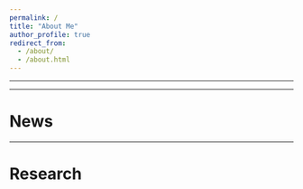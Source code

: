 ```yaml
---
permalink: /
title: "About Me"
author_profile: true
redirect_from: 
  - /about/
  - /about.html
---
```


<style type="text/css">
#touch {
 background-color: #bbb;
 padding: .4em;
 -moz-border-radius: 5px;
 -webkit-border-radius: 5px;
 border-radius: 6px;
 color: #fff;
 font-size: 14px;
 text-decoration: none;
 border: none;
}
#touch:hover {
 border: none;
 background: orange;
 box-shadow: 0px 0px 1px #777;
}
</style>

<style type="text/css">
a:link {text-decoration: none; }
a:hover { text-decoration: underline; }
</style>

------
<!-- I am a research scientist at <a target="_blank" href="https://research.adobe.com/">Adobe Research<a/>. My current focus is video generation.

Prior to that, I completed my Ph.D. (Dec2023) at the <a target="_blank" href="https://cecc.anu.edu.au/">College of Engineering, Computing, and Cybernetics (CECC)<a/> at the <a target="_blank" href="https://www.anu.edu.au/">Australian National University (ANU)<a/>. I was also a previous research student at the <a target="_blank" href="https://www.roboticvision.org/">Australian Centre for Robotic Vision (ACRV@ANU)<a/>. I was advised by <a target="_blank" href="http://users.cecs.anu.edu.au/~sgould/">Prof. Stephen Gould<a/> (ANU), <a target="_blank" href="http://www.qi-wu.me/">Prof. Qi Wu<a/> (UoA) and <a target="_blank" href="http://users.cecs.anu.edu.au/~xlx/">Prof. Lexing Xie<a/> (ANU). -->

<!--Prior to that, in Nov'2018, I received my bachelor's degree of engineering in mechatronic systems with first-class honours in the College of Engineering and Computer Science at ANU. In 2018, I was also a part-time research student at the <a target="_blank" href="https://data61.csiro.au/">Data61, CSIRO<a/>, working on human pose and shape visualization.-->

<!--I have a broad research interest in computer vision, natural language processing, and robotics. -->

<!-- I love Embodied AI and AICG! My latest works include **Video/3D Generation** and **Training LLMs/VLMs for Navigation**. -->

------

News
======
<!-- **2024.02.12** &emsp; Finally! My first day in **Adobe Research** as a full-time research scientist! So happy to be back and working with everyone! 😊🔥🔥

**2024.01.20** &emsp; Thrilled to share that our **LRM: Large Reconstruction Model for Single Image to 3D** <a target="_blank" href="https://yiconghong.me/LRM/"><button id="touch">Project Page</button></a> <a target="_blank" href="https://arxiv.org/abs/2311.04400"><button id="touch">PDF</button></a> and **Instant3D: Fast Text-to-3D with Sparse-view Generation and Large Reconstruction Model** <a target="_blank" href="https://jiahao.ai/instant3d/"><button id="touch">Project Page</button></a> <a target="_blank" href="https://arxiv.org/abs/2311.06214"><button id="touch">PDF</button></a> have been accepted to ICLR2024 as Oral and Poster papers! 😆🎉🎉
A wonderful ending to my PhD <a target="_blank" href="https://cecc.anu.edu.au/">@ANUCECC<a/> and a fantastic start to my new journey <a target="_blank" href="https://research.adobe.com/">@AdobeResearch<a/>! Thanks <a target="_blank" href="https://research.adobe.com/person/hao-tan/">@HaoTan<a/> for your recognition and your great advise⭐! Thanks Team 🙌! Thanks Adobe! 😊❤️❤️

**2023.12.09** &emsp; Congrats to <a target="_blank" href="https://www.linkedin.com/in/gengze-zhou-159095203/?locale=en_US">@GengzeZhou<a/> for his paper acceptance to AAAI2024 -- **NavGPT: Explicit Reasoning in Vision-and-Language Navigation with Large Language Models**! An amazing work at the start of his PhD and a wonderful attempt to integrate LLM and Embodied Agents! 😀🔥🔥 <a target="_blank" href="https://arxiv.org/abs/2305.16986"><button id="touch">PDF</button></a> <a target="_blank" href="https://github.com/GengzeZhou/NavGPT"><button id="touch">Code&Data</button></a>

**2023.07.14** &emsp; Our papers **Scaling Data Generation in Vision-and-Language Navigation** (Oral) <a target="_blank" href="https://arxiv.org/abs/2307.15644"><button id="touch">PDF</button></a> <a target="_blank" href="https://github.com/wz0919/ScaleVLN"><button id="touch">Code</button></a> and **Learning Navigational Visual Representations with Semantic Map Supervision** <a target="_blank" href="https://arxiv.org/abs/2307.12335"><button id="touch">PDF</button></a> <a target="_blank" href="https://github.com/YicongHong/Ego2Map-NaViT"><button id="touch">Code</button></a> have been accepted to ICCV 2023! The projects were completed/initialized during my first internship at Adobe! It was my great pleasure to work on them with my friends around the world (<a target="_blank" href="https://scholar.google.com/citations?user=G-jPT9MAAAAJ&hl=en">@ZunWang<a/>, <a target="_blank" href="https://jialuli-luka.github.io/">@JialuLi<a/>, <a target="_blank" href="https://research.adobe.com/person/hao-tan/">@HaoTan<a/>)! 😀😊❤️ Thank heaps <a target="_blank" href="https://opengvlab.shlab.org.cn">OpenGVLab@Shanghai AI Laboratory<a/> for the great support! ⭐🙌

**2023.02.19** &emsp; Join **Adobe Research** again (intern)! Working on Text-to-3D Generation and Single-Image-to-3D Reconstruction, totally unfamiliar topics to me! 😊🔥🔥
  
**2022.12.29** &emsp; Paper **HOP+: History-Enhanced and Order-Aware Pre-Training for Vision-and-Language Navigation** by Yanyuan Qiao, Yuankai Qi, Zheng Yu, Peng Wang, Qi Wu and myself has been accepted by TPAMI! Congrats Yanyuan!!! 😀😀😀 <a target="_blank" href="https://ieeexplore.ieee.org/document/10006384"><button id="touch">PDF</button></a>
  
**2022.06.19**
- Attending CVPR2022 in person!!! Finally meeting so many great researchers! I have learned so much!!! ❤️❤️❤️
- Congrats to Zun Wang, Dong An and Team **JoyBoy** for winning the **1st Place in the Room-Across-Room (RxR) Habitat Challenge 2022**!!! 😆⚡⚡ <a target="_blank" href="https://arxiv.org/abs/2206.11610"><button id="touch">Report</button></a> <a target="_blank" href="https://drive.google.com/file/d/15VbXcanw7D3q5TUm75WmDVslqgOmVvJk/view?usp=sharing"><button id="touch">Certificate</button></a>

**2022.06.15** &emsp; Visiting Professor Eric Xin Wang and the **ERIC Lab at the University of California Santa Cruz**! It was amazing to learn from so many young researchers! 😄
  
**2022.05.10** &emsp; Invited talk by the **NLP Lab at the Fudan University**, really enjoyed chatting with everyone! 😄

**2022.03.28** &emsp; My VLN project has been selected to be a part of the **NVIDIA Academic Hardware Grant Program**! 😆 Thank you so much NVIDIA for the A100 GPU grant!!! 😭😭😭
  
**2022.03.14** &emsp; I have started a research internship at the **Creative Intelligence Lab in Adobe Research** in San Jose, California, US!!! 😆😆😆

**2022.03.02**
- Our paper **Bridging the Gap Between Learning in Discrete and Continuous Environments for Vision-and-Language Navigation** has been accepted to CVPR 2022! 😊 I am so happy to share lots of thoughts about VLN in this paper! See you guys in New Orleans! ❤️ <a target="_blank" href="https://arxiv.org/abs/2203.02764"><button id="touch">PDF</button></a> <a target="_blank" href="https://github.com/YicongHong/Discrete-Continuous-VLN"><button id="touch">Code</button></a>
- Paper **HOP: History-and-Order Aware Pre-training for Vision-and-Language Navigation** by Yanyuan Qiao, Yuankai Qi, Peng Wang, Qi Wu and myself has been accepted to CVPR 2022! Congrats Yanyuan on the first paper in her PhD! 😀 <a target="_blank" href="https://arxiv.org/abs/2203.11591"><button id="touch">PDF</button></a> <a target="_blank" href="https://github.com/YanyuanQiao/HOP-VLN"><button id="touch">Code</button></a>
  
**2021.08.17** &emsp; Paper **The Road To Know-Where: An Object-and-Room Informed Sequential BERT for Indoor Vision-Language Navigation** by Yuankai Qi, Zizheng Pan, Ming-Hsuan Yang, Anton van den Hengel, Qi Wu and myself has been accepted to ICCV 2021! 😀 <a target="_blank" href="https://arxiv.org/abs/2104.04167"><button id="touch">PDF</button></a> <a target="_blank" href="https://github.com/YuankaiQi/ORIST"><button id="touch">Code</button></a>

**2021.04.10** &emsp; Paper **Learning Structure-Aware Semantic Segmentation with Image-Level Supervision** by Jiawei Liu, Dr. Jing Zhang, Prof. Nick Barnes and myself, has been accepted to IJCNN 2021! Congrats Jiawei on his first paper in computer vision! 😀 <a target="_blank" href="https://arxiv.org/abs/2104.07216"><button id="touch">PDF</button></a>

**2021.03.16** &emsp; Our <a target="_blank" href="https://github.com/YicongHong/Thinking-VLN">**Thinking-VLN**</a> repo is online! Come to enjoy our immature ideas and share your thoughts! Just for FUN thinking!

**2021.03.06** &emsp; Our paper **A Recurrent Vision-and-Language BERT for Navigation** has been accepted to CVPR 2021 as an Oral paper with 3 strong accepts! 😆😆😆 <a target="_blank" href="https://arxiv.org/abs/2011.13922"><button id="touch">PDF</button></a> <a target="_blank" href="https://github.com/YicongHong/Recurrent-VLN-BERT"><button id="touch">Code</button></a>

**2020.10.05** &emsp; I gave a guest lecture in the Deep Learning Course at ANU (ENGN8536) about Vision and Language Research! My first lecture at Uni! Nervous and Fun! 😀 <a target="_blank" href="https://drive.google.com/file/d/1Rsy8gFK0seWVgDJ6Uc0UU9MXO9F23EKY/view?usp=sharing"><button id="touch">PDF</button></a>

**2020.09.26** &emsp; Our paper **Language and Visual Entity Relationship Graph for Agent Navigation** has been accepted to NeurIPS 2020! 😀 <a target="_blank" href="https://arxiv.org/abs/2010.09304"><button id="touch">PDF</button></a> <a target="_blank" href="https://github.com/YicongHong/Entity-Graph-VLN"><button id="touch">Code</button></a>

**2020.09.15** &emsp; Our paper **Sub-Instruction Aware Vision-and-Language Navigation** has been accepted to EMNLP 2020! My first paper! 😊 <a target="_blank" href="https://arxiv.org/abs/2004.02707"><button id="touch">PDF</button></a> <a target="_blank" href="https://github.com/YicongHong/Fine-Grained-R2R"><button id="touch">FGR2R Data</button></a> -->

------

Research
======
<!-- <a target="_blank" href="https://arxiv.org/abs/2307.15644">**Scaling Data Generation in Vision-and-Language Navigation**<a/><br>
Zun Wang, Jialu Li, **Yicong Hong**, Yi Wang, Qi Wu, Mohit Bansal, Stephen Gould, Hao Tan, Yu Qiao<br>
<em>International Conference on Computer Vision (ICCV), 2023<em/><br>
<a target="_blank" href="https://arxiv.org/abs/2307.15644"><button id="touch">PDF</button></a> <a target="_blank" href="https://github.com/wz0919/ScaleVLN"><button id="touch">Code</button></a>

<a target="_blank" href="https://arxiv.org/abs/2307.12335">**Learning Navigational Visual Representations with Semantic Map Supervision**<a/><br>
**Yicong Hong**, Yang Zhou, Ruiyi Zhang, Franck Dernoncourt, Trung Bui, Stephen Gould, Hao Tan<br>
<em>International Conference on Computer Vision (ICCV), 2023<em/><br>
<a target="_blank" href="https://arxiv.org/abs/2307.12335"><button id="touch">PDF</button></a> <a target="_blank" href="https://github.com/YicongHong/Ego2Map-NaViT"><button id="touch">Code</button></a>

<a target="_blank" href="https://arxiv.org/abs/2203.02764">**Bridging the Gap Between Learning in Discrete and Continuous Environments for Vision-and-Language Navigation**<a/><br>
**Yicong Hong**, Zun Wang, Qi Wu, Stephen Gould<br>
<em>Conference on Computer Vision and Pattern Recognition (CVPR), 2022<em/><br>
<a target="_blank" href="https://arxiv.org/abs/2203.02764"><button id="touch">PDF</button></a> <a target="_blank" href="https://github.com/YicongHong/Discrete-Continuous-VLN"><button id="touch">Code</button></a>
  
<a target="_blank" href="https://arxiv.org/abs/2011.13922">**A Recurrent Vision-and-Language BERT for Navigation**<a/><br>
**Yicong Hong**, Qi Wu, Yuankai Qi, Cristian Rodriguez-Opazo, Stephen Gould<br>
<em>Conference on Computer Vision and Pattern Recognition (CVPR), 2021<em/><br>
<a target="_blank" href="https://arxiv.org/abs/2011.13922"><button id="touch">PDF</button></a> <a target="_blank" href="https://github.com/YicongHong/Recurrent-VLN-BERT"><button id="touch">Code</button></a>

<a target="_blank" href="https://arxiv.org/abs/2010.09304">**Language and Visual Entity Relationship Graph for Agent Navigation**<a/><br>
**Yicong Hong**, Cristian Rodriguez-Opazo, Yuankai Qi, Qi Wu, Stephen Gould<br>
<em>Conference on Neural Information Processing Systems (NeurIPS), 2020<em/><br>
<a target="_blank" href="https://arxiv.org/abs/2010.09304"><button id="touch">PDF</button></a> <a target="_blank" href="https://github.com/YicongHong/Entity-Graph-VLN"><button id="touch">Code</button></a>

<a target="_blank" href="https://arxiv.org/abs/2004.02707">**Sub-Instruction Aware Vision-and-Language Navigation**<a/><br>
**Yicong Hong**, Cristian Rodriguez-Opazo, Qi Wu, Stephen Gould<br>
<em>Conference on Empirical Methods in Natural Language Processing (EMNLP), 2020<em/><br>
<a target="_blank" href="https://arxiv.org/abs/2004.02707"><button id="touch">PDF</button></a> <a target="_blank" href="https://github.com/YicongHong/Fine-Grained-R2R"><button id="touch">FGR2R Data</button></a>

<a target="_blank" href="https://arxiv.org/abs/2206.11610">**1st Place Solutions for RxR-Habitat Vision-and-Language Navigation Competition (CVPR 2022)**<a/>
<br>Dong An, Zun Wang, Yangguang Li, Yi Wang, **Yicong Hong**, Yan Huang, Liang Wang, Jing Shao<br>
<em>Room-Across-Room (RxR) Habitat Challenge (CVPR Embodied AI Workshop), 2022<em/><br>
<a target="_blank" href="https://arxiv.org/abs/2206.11610"><button id="touch">PDF</button></a> <a target="_blank" href="https://github.com/YicongHong/Discrete-Continuous-VLN"><button id="touch">Code</button></a>
  
<a target="_blank" href="https://arxiv.org/abs/2104.04167">**HOP: History-and-Order Aware Pre-training for Vision-and-Language Navigation**<a/><br>
Yanyuan Qiao, Yuankai Qi, **Yicong Hong**, Zheng Yu, Peng Wang, Qi Wu<br>
<em>Conference on Computer Vision and Pattern Recognition (CVPR), 2022<em/><br>
<a target="_blank" href="https://arxiv.org/abs/2203.11591"><button id="touch">PDF</button></a> <a target="_blank" href="https://github.com/YanyuanQiao/HOP-VLN"><button id="touch">Code</button></a>
  
<a target="_blank" href="https://arxiv.org/abs/2104.04167">**The Road to Know-Where: An Object-and-Room Informed Sequential BERT for Indoor Vision-Language Navigation**<a/><br>
Yuankai Qi, Zizheng Pan, **Yicong Hong**, Ming-Hsuan Yang, Anton van den Hengel, Qi Wu<br>
<em>International Conference on Computer Vision Systems (ICCV), 2021<em/><br>
<a target="_blank" href="https://arxiv.org/abs/2104.04167"><button id="touch">PDF</button></a> <a target="_blank" href="https://github.com/YuankaiQi/ORIST"><button id="touch">Code</button></a>
 -->
